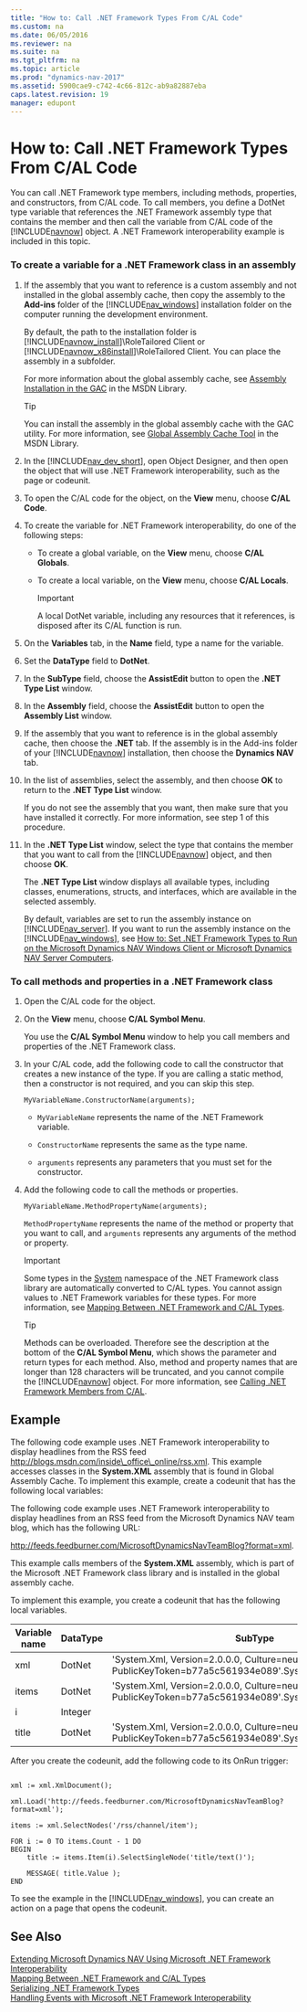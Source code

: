 ```yaml
---
title: "How to: Call .NET Framework Types From C/AL Code"
ms.custom: na
ms.date: 06/05/2016
ms.reviewer: na
ms.suite: na
ms.tgt_pltfrm: na
ms.topic: article
ms.prod: "dynamics-nav-2017"
ms.assetid: 5900cae9-c742-4c66-812c-ab9a82887eba
caps.latest.revision: 19
manager: edupont
---
```

# How to: Call .NET Framework Types From C/AL Code
You can call .NET Framework type members, including methods, properties, and constructors, from C/AL code. To call members, you define a DotNet type variable that references the .NET Framework assembly type that contains the member and then call the variable from C/AL code of the [!INCLUDE[navnow](includes/navnow_md.md)] object. A .NET Framework interoperability example is included in this topic.  

### To create a variable for a .NET Framework class in an assembly  

1.  If the assembly that you want to reference is a custom assembly and not installed in the global assembly cache, then copy the assembly to the **Add-ins** folder of the [!INCLUDE[nav_windows](includes/nav_windows_md.md)] installation folder on the computer running the development environment.  

     By default, the path to the installation folder is [!INCLUDE[navnow_install](includes/navnow_install_md.md)]\\RoleTailored Client or [!INCLUDE[navnow_x86install](includes/navnow_x86install_md.md)]\\RoleTailored Client. You can place the assembly in a subfolder.  

     For more information about the global assembly cache, see [Assembly Installation in the GAC](http://go.microsoft.com/fwlink/?LinkID=196848&clcid=0x409) in the MSDN Library.  

    > [!TIP]  
    >  You can install the assembly in the global assembly cache with the GAC utility. For more information, see [Global Assembly Cache Tool](http://go.microsoft.com/fwlink/?LinkID=204215&clcid=0x409) in the MSDN Library.  

2.  In the [!INCLUDE[nav_dev_short](includes/nav_dev_short_md.md)], open Object Designer, and then open the object that will use .NET Framework interoperability, such as the page or codeunit.  

3.  To open the C/AL code for the object, on the **View** menu, choose **C/AL Code**.  

4.  To create the variable for .NET Framework interoperability, do one of the following steps:  

    -   To create a global variable, on the **View** menu, choose **C/AL Globals**.  

    -   To create a local variable, on the **View** menu, choose **C/AL Locals**.  

        > [!IMPORTANT]  
        >  A local DotNet variable, including any resources that it references, is disposed after its C/AL function is run.  

5.  On the **Variables** tab, in the **Name** field, type a name for the variable.  

6.  Set the **DataType** field to **DotNet**.  

7.  In the **SubType** field, choose the **AssistEdit** button to open the **.NET Type List** window.  

8.  In the **Assembly** field, choose the **AssistEdit** button to open the **Assembly List** window.  

9. If the assembly that you want to reference is in the global assembly cache, then choose the **.NET** tab. If the assembly is in the Add-ins folder of your [!INCLUDE[navnow](includes/navnow_md.md)] installation, then choose the **Dynamics NAV** tab.  

10. In the list of assemblies, select the assembly, and then choose **OK** to return to the **.NET Type List** window.  

     If you do not see the assembly that you want, then make sure that you have installed it correctly. For more information, see step 1 of this procedure.  

11. In the **.NET Type List** window, select the type that contains the member that you want to call from the [!INCLUDE[navnow](includes/navnow_md.md)] object, and then choose **OK**.  

     The **.NET Type List** window displays all available types, including classes, enumerations, structs, and interfaces, which are available in the selected assembly.  

     By default, variables are set to run the assembly instance on [!INCLUDE[nav_server](includes/nav_server_md.md)]. If you want to run the assembly instance on the [!INCLUDE[nav_windows](includes/nav_windows_md.md)], see [How to: Set .NET Framework Types to Run on the Microsoft Dynamics NAV Windows Client or Microsoft Dynamics NAV Server Computers](How-to--Set-.NET-Framework-Types-to-Run-on-the-Microsoft-Dynamics-NAV-Windows-Client-or-Microsoft-Dynamics-NAV-Server-Computers.md).  

### To call methods and properties in a .NET Framework class  

1.  Open the C/AL code for the object.  

2.  On the **View** menu, choose **C/AL Symbol Menu**.  

     You use the **C/AL Symbol Menu** window to help you call members and properties of the .NET Framework class.  

3.  In your C/AL code, add the following code to call the constructor that creates a new instance of the type. If you are calling a static method, then a constructor is not required, and you can skip this step.  

    ```  
    MyVariableName.ConstructorName(arguments);  
    ```  

    -   `MyVariableName` represents the name of the .NET Framework variable.  

    -   `ConstructorName` represents the same as the type name.  

    -   `arguments` represents any parameters that you must set for the constructor.  

4.  Add the following code to call the methods or properties.  

    ```  
    MyVariableName.MethodPropertyName(arguments);  
    ```  

     `MethodPropertyName` represents the name of the method or property that you want to call, and `arguments` represents any arguments of the method or property.  

    > [!IMPORTANT]  
    >  Some types in the [System](http://go.microsoft.com/fwlink/?LinkID=216777&clcid=0x409) namespace of the .NET Framework class library are automatically converted to C/AL types. You cannot assign values to .NET Framework variables for these types. For more information, see [Mapping Between .NET Framework and C/AL Types](Mapping-Between-.NET-Framework-and-C-AL-Types.md).  

    > [!TIP]  
    >  Methods can be overloaded. Therefore see the description at the bottom of the **C/AL Symbol Menu**, which shows the parameter and return types for each method. Also, method and property names that are longer than 128 characters will be truncated, and you cannot compile the [!INCLUDE[navnow](includes/navnow_md.md)] object. For more information, see [Calling .NET Framework Members from C/AL](Calling-.NET-Framework-Members-from-C-AL.md).  

## Example  
 The following code example uses .NET Framework interoperability to display headlines from the RSS feed http://blogs.msdn.com/inside\_office\_online/rss.xml. This example accesses classes in the **System.XML** assembly that is found in Global Assembly Cache. To implement this example, create a codeunit that has the following local variables:  

 The following code example uses .NET Framework interoperability to display headlines from an RSS feed from the Microsoft Dynamics NAV team blog, which has the following URL:  

 http://feeds.feedburner.com/MicrosoftDynamicsNavTeamBlog?format=xml.  

 This example calls members of the **System.XML** assembly, which is part of the Microsoft .NET Framework class library and is installed in the global assembly cache.  

 To implement this example, you create a codeunit that has the following local variables.  

|Variable name|DataType|SubType|  
|-------------------|--------------|-------------|  
|xml|DotNet|'System.Xml, Version=2.0.0.0, Culture=neutral, PublicKeyToken=b77a5c561934e089'.System.Xml.XmlDocument|  
|items|DotNet|'System.Xml, Version=2.0.0.0, Culture=neutral, PublicKeyToken=b77a5c561934e089'.System.Xml.XmlNodeList|  
|i|Integer||  
|title|DotNet|'System.Xml, Version=2.0.0.0, Culture=neutral, PublicKeyToken=b77a5c561934e089'.System.Xml.XmlNode|  

 After you create the codeunit, add the following code to its OnRun trigger:  

```  

xml := xml.XmlDocument();  

xml.Load('http://feeds.feedburner.com/MicrosoftDynamicsNavTeamBlog?format=xml');  

items := xml.SelectNodes('/rss/channel/item');  

FOR i := 0 TO items.Count - 1 DO  
BEGIN  
    title := items.Item(i).SelectSingleNode('title/text()');  

    MESSAGE( title.Value );  
END  

```  

 To see the example in the [!INCLUDE[nav_windows](includes/nav_windows_md.md)], you can create an action on a page that opens the codeunit.  

## See Also  
 [Extending Microsoft Dynamics NAV Using Microsoft .NET Framework Interoperability](Extending-Microsoft-Dynamics-NAV-Using-Microsoft-.NET-Framework-Interoperability.md)   
 [Mapping Between .NET Framework and C/AL Types](Mapping-Between-.NET-Framework-and-C-AL-Types.md)   
 [Serializing .NET Framework Types](Serializing-.NET-Framework-Types.md)   
 [Handling Events with Microsoft .NET Framework Interoperability](Handling-Events-with-Microsoft-.NET-Framework-Interoperability.md)
